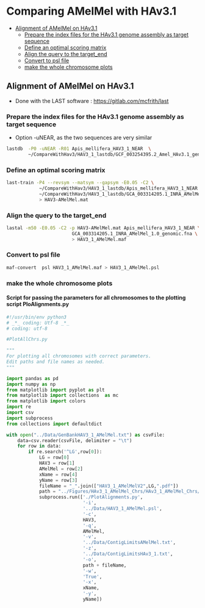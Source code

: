 # Comparing AMelMel with HAv3.1



<!-- MDTOC maxdepth:6 firsth1:0 numbering:0 flatten:0 bullets:1 updateOnSave:1 -->

- [Alignment of AMelMel on HAv3.1](#alignment-of-amelmel-on-hav31)
   - [Prepare the index files for the HAv3.1 genome assembly as target sequence](#prepare-the-index-files-for-the-hav31-genome-assembly-as-target-sequence)
   - [Define an optimal scoring matrix](#define-an-optimal-scoring-matrix)
   - [Align the query to the target_end](#align-the-query-to-the-target_end)
   - [Convert to psl file](#convert-to-psl-file)
   - [make the whole chromosome plots](#make-the-whole-chromosome-plots)

<!-- /MDTOC -->

## Alignment of AMelMel on HAv3.1
* Done with the LAST software : https://gitlab.com/mcfrith/last
### Prepare the index files for the HAv3.1 genome assembly as target sequence
* Option -uNEAR, as the two sequences are very similar

```bash
lastdb  -P0 -uNEAR -R01 Apis_mellifera_HAV3_1_NEAR  \
        ~/CompareWithHav3/HAV3_1_lastdb/GCF_003254395.2_Amel_HAv3.1_genomic.fna
```
### Define an optimal scoring matrix

```bash
last-train -P4 --revsym --matsym --gapsym -E0.05 -C2 \
            ~/CompareWithHav3/HAV3_1_lastdb/Apis_mellifera_HAV3_1_NEAR \
            ~/CompareWithHav3/HAV3_1_lastdb/GCA_003314205.1_INRA_AMelMel_1.0_genomic.fna \
            > HAV3-AMelMel.mat
```
### Align the query to the target_end

```bash
lastal -m50 -E0.05 -C2 -p HAV3-AMelMel.mat Apis_mellifera_HAV3_1_NEAR \
                        GCA_003314205.1_INRA_AMelMel_1.0_genomic.fna \
                        > HAV3_1_AMelMel.maf
```
### Convert to psl file

```bash
maf-convert  psl HAV3_1_AMelMel.maf > HAV3_1_AMelMel.psl
```

### make the whole chromosome plots

#### Script for passing the parameters for all chromosomes to the plotting script PloAlignments.py

```python
#!/usr/bin/env python3
# _*_ coding: Utf-8 _*_
# coding: utf-8

#PlotAllChrs.py

"""
For plotting all chromosomes with correct parameters.
Edit paths and file names as needed.
"""

import pandas as pd
import numpy as np
from matplotlib import pyplot as plt
from matplotlib import collections  as mc
from matplotlib import colors
import re
import csv
import subprocess
from collections import defaultdict

with open("../Data/GenBankHAV3_1_AMelMel.txt") as csvFile:
	data=csv.reader(csvFile, delimiter = "\t")
	for row in data:
		if re.search('^LG',row[0]):
			LG = row[0]
			HAV3 = row[1]
			AMelMel = row[2]
			xName = row[4]
			yName = row[3]
			fileName = "_".join(["HAV3_1_AMelMelV2",LG,".pdf"])
			path = "../Figures/HAv3_1_AMelMel_Chrs/HAv3_1_AMelMel_Chrs/"
			subprocess.run(['./PlotAlignments.py',
							'-i',
							'../Data/HAV3_1_AMelMel.psl',
							'-c',
							HAV3,
							'-q',
							AMelMel,
							'-v',
							'../Data/ContigLimitsAMelMel.txt',
							'-z',
							'../Data/ContigLimitsHAv3_1.txt',
							'-o',
							path + fileName,
							'-w',
							'True',
							'-x',
							xName,
							'-y',
							yName])

```
